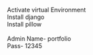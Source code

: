 Activate virtual Environment <br>
Install django <br>
Install pillow <br>
<br>
Admin    Name- portfolio <br>
         Pass- 12345